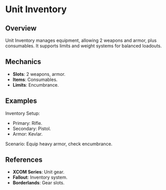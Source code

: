 # Unit Inventory

## Overview
Unit Inventory manages equipment, allowing 2 weapons and armor, plus consumables. It supports limits and weight systems for balanced loadouts.

## Mechanics
- **Slots**: 2 weapons, armor.
- **Items**: Consumables.
- **Limits**: Encumbrance.

## Examples

Inventory Setup:
- Primary: Rifle.
- Secondary: Pistol.
- Armor: Kevlar.

Scenario: Equip heavy armor, check encumbrance.

## References
- **XCOM Series**: Unit gear.
- **Fallout**: Inventory system.
- **Borderlands**: Gear slots.